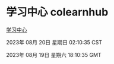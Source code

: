 # 学习中心 colearnhub
[学习中心](http://219.139.197.242:56308/colearnhub/)

2023年 08月 20日 星期日 02:10:35 CST

2023年 08月 19日 星期六 18:10:35 GMT
